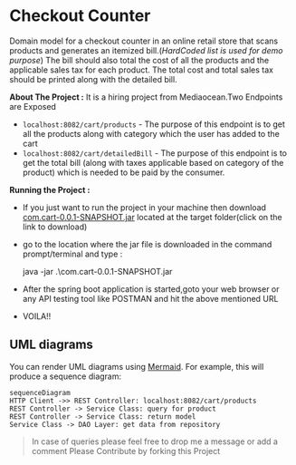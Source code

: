 # Checkout Counter

Domain model for a checkout counter in an online retail store that scans products and generates an itemized bill.(*HardCoded list is used for demo purpose*) The bill should also total the cost of all the products and the applicable sales tax for each product. The total cost and total sales tax should be printed along with the detailed bill.

**About The Project :** It is a hiring project from Mediaocean.Two Endpoints are Exposed

 - `localhost:8082/cart/products` - The purpose of this endpoint is to get all the products along with category which the user has added to the cart
 - `localhost:8082/cart/detailedBill` - The purpose of this endpoint is to get the total bill (along with taxes applicable based on category of the product) which is needed to be paid by the consumer.

**Running the Project :** 

 - If you just want to run the project in your machine then download [com.cart-0.0.1-SNAPSHOT.jar](https://github.com/goyalayush57/CheckOutCounter/blob/master/com.cart/target/com.cart-0.0.1-SNAPSHOT.jar) located at the target folder(click on the link to download)
 - go to the location where the jar file is downloaded in the command prompt/terminal and type : 
   
     java -jar .\com.cart-0.0.1-SNAPSHOT.jar
     

 - After the spring boot application is started,goto your web browser or any API testing tool like POSTMAN and hit the above mentioned URL
 - VOILA!!



## UML diagrams

You can render UML diagrams using [Mermaid](https://mermaidjs.github.io/). For example, this will produce a sequence diagram:

```mermaid
sequenceDiagram
HTTP Client ->> REST Controller: localhost:8082/cart/products
REST Controller -> Service Class: query for product
REST Controller -> Service Class: return model
Service Class -> DAO Layer: get data from repository
```

> In case of queries please feel free to drop me a message or add a
> comment Please Contribute by forking this Project
